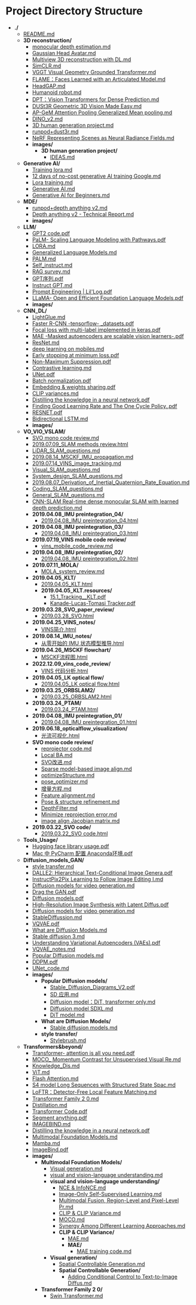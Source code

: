 # Project Directory Structure

- **./**
  - [README.md](README.md)
  - **3D reconstruction/**
    - [monocular depth estimation.md](3D%20reconstruction/monocular%20depth%20estimation.md)
    - [Gaussian Head Avatar.md](3D%20reconstruction/Gaussian%20Head%20Avatar.md)
    - [Multiview 3D reconstruction with DL.md](3D%20reconstruction/Multiview%203D%20reconstruction%20with%20DL.md)
    - [SimCLR.md](3D%20reconstruction/SimCLR.md)
    - [VGGT Visual Geometry Grounded Transformer.md](3D%20reconstruction/VGGT%20Visual%20Geometry%20Grounded%20Transformer.md)
    - [FLAME：Faces Learned with an Articulated Model.md](3D%20reconstruction/FLAME：Faces%20Learned%20with%20an%20Articulated%20Model.md)
    - [HeadGAP.md](3D%20reconstruction/HeadGAP.md)
    - [Humanoid robot.md](3D%20reconstruction/Humanoid%20robot.md)
    - [DPT：Vision Transformers for Dense Prediction.md](3D%20reconstruction/DPT：Vision%20Transformers%20for%20Dense%20Prediction.md)
    - [DUSt3R Geometric 3D Vision Made Easy.md](3D%20reconstruction/DUSt3R%20Geometric%203D%20Vision%20Made%20Easy.md)
    - [AP-GeM Attention Pooling Generalized Mean pooling.md](3D%20reconstruction/AP-GeM%20Attention%20Pooling%20Generalized%20Mean%20pooling.md)
    - [DINO_v2.md](3D%20reconstruction/DINO_v2.md)
    - [3D human generation project.md](3D%20reconstruction/3D%20human%20generation%20project.md)
    - [runpod+dust3r.md](3D%20reconstruction/runpod+dust3r.md)
    - [NeRF Representing Scenes as Neural Radiance Fields.md](3D%20reconstruction/NeRF%20Representing%20Scenes%20as%20Neural%20Radiance%20Fields.md)
    - **images/**
      - **3D human generation project/**
        - [IDEAS.md](3D%20reconstruction/images/3D%20human%20generation%20project%201a571bdab3cf80168359e46bb6a8d0b4/IDEAS%201a771bdab3cf80278398e25bf7099fd3.md)
  - **Generative AI/**
    - [Training lora.md](Generative%20AI/Training%20lora.md)
    - [12 days of no-cost generative AI training Google.md](Generative%20AI/12%20days%20of%20no-cost%20generative%20AI%20training%20Google.md)
    - [Lora training.md](Generative%20AI/Lora%20training.md)
    - [Generative AI.md](Generative%20AI/Generative%20AI.md)
    - [Generative AI for Beginners.md](Generative%20AI/Generative%20AI%20for%20Beginners.md)
  - **MDE/**
    - [runpod+depth anything v2.md](MDE/runpod+depth%20anything%20v2.md)
    - [Depth anything v2 - Technical Report.md](MDE/Depth%20anything%20v2%20-%20Technical%20Report.md)
    - **images/**
  - **LLM/**
    - [GPT2 code.pdf](LLM/GPT2%20code.pdf)
    - [PaLM- Scaling Language Modeling with Pathways.pdf](LLM/PaLM-%20Scaling%20Language%20Modeling%20with%20Pathways.pdf)
    - [LORA.md](LLM/LORA.md)
    - [Generalized Language Models.md](LLM/Generalized%20Language%20Models.md)
    - [PALM.md](LLM/PALM.md)
    - [Self_instruct.md](LLM/Self_instruct.md)
    - [RAG survey.md](LLM/RAG%20survey.md)
    - [GPT序列.pdf](LLM/GPT序列.pdf)
    - [Instruct GPT.md](LLM/Instruct%20GPT.md)
    - [Prompt Engineering | Lil'Log.pdf](LLM/Prompt%20Engineering%20|%20Lil'Log.pdf)
    - [LLaMA- Open and Efficient Foundation Language Models.pdf](LLM/LLaMA-%20Open%20and%20Efficient%20Foundation%20Language%20Models.pdf)
    - **images/**
  - **CNN_DL/**
    - [LightGlue.md](CNN_DL/LightGlue.md)
    - [Faster R-CNN -tensorflow- _datasets.pdf](CNN_DL/Faster%20R-CNN%20-tensorflow-%20_datasets.pdf)
    - [Focal loss with multi-label implemented in keras.pdf](CNN_DL/Focal%20loss%20with%20multi-label%20implemented%20in%20keras.pdf)
    - [MAE -Masked autoencoders are scalable vision learners-.pdf](CNN_DL/MAE%20-Masked%20autoencoders%20are%20scalable%20vision%20learners-.pdf)
    - [ResNet.md](CNN_DL/ResNet.md)
    - [deep learning on mobiles.md](CNN_DL/deep%20learning%20on%20mobiles.md)
    - [Early stopping at minimum loss.pdf](CNN_DL/Early%20stopping%20at%20minimum%20loss.pdf)
    - [Non-Maximum Suppression.pdf](CNN_DL/Non-Maximum%20Suppression.pdf)
    - [Contrastive learning.md](CNN_DL/Contrastive%20learning.md)
    - [UNet.pdf](CNN_DL/UNet.pdf)
    - [Batch normalization.pdf](CNN_DL/Batch%20normalization.pdf)
    - [Embedding & weights sharing.pdf](CNN_DL/Embedding%20&%20weights%20sharing.pdf)
    - [CLIP variances.md](CNN_DL/CLIP%20variances.md)
    - [Distilling the knowledge in a neural network.pdf](CNN_DL/Distilling%20the%20knowledge%20in%20a%20neural%20network.pdf)
    - [Finding Good Learning Rate and The One Cycle Policy..pdf](CNN_DL/Finding%20Good%20Learning%20Rate%20and%20The%20One%20Cycle%20Policy..pdf)
    - [RESNET.pdf](CNN_DL/RESNET.pdf)
    - [Bidirectional LSTM.md](CNN_DL/Bidirectional%20LSTM.md)
    - **images/**
  - **VO_VIO_VSLAM/**
    - [SVO mono code review.md](VO_VIO_VSLAM/SVO%20mono%20code%20review.md)
    - [2019.07.09_SLAM methods review.html](VO_VIO_VSLAM/2019.07.09_SLAM%20methods%20review.html)
    - [LiDAR_SLAM_questions.md](VO_VIO_VSLAM/LiDAR_SLAM_questions.md)
    - [2019.08.14_MSCKF_IMU_propagation.md](VO_VIO_VSLAM/2019.08.14_MSCKF_IMU_propagation.md)
    - [2019.07.14_VINS_image_tracking.md](VO_VIO_VSLAM/2019.07.14_VINS_image_tracking.md)
    - [Visual_SLAM_questions.md](VO_VIO_VSLAM/Visual_SLAM_questions.md)
    - [System_design_SLAM_questions.md](VO_VIO_VSLAM/System_design_SLAM_questions.md)
    - [2019.08.07_Derivation_of_Inertial_Quaternion_Rate_Equation.md](VO_VIO_VSLAM/2019.08.07_Derivation_of_Inertial_Quaternion_Rate_Equation.md)
    - [Coding_SLAM_questions.md](VO_VIO_VSLAM/Coding_SLAM_questions.md)
    - [General_SLAM_questions.md](VO_VIO_VSLAM/General_SLAM_questions.md)
    - [CNN-SLAM Real-time dense monocular SLAM with learned depth prediction.md](VO_VIO_VSLAM/CNN-SLAM%20Real-time%20dense%20monocular%20SLAM%20with%20learned%20depth%20prediction.md)
    - **2019.04.08_IMU preintegration_04/**
      - [2019.04.08_IMU preintegration_04.html](VO_VIO_VSLAM/2019.04.08_IMU%20preintegration_04/2019.04.08_IMU%20preintegration_04.html)
    - **2019.04.08_IMU preintegration_03/**
      - [2019.04.08_IMU preintegration_03.html](VO_VIO_VSLAM/2019.04.08_IMU%20preintegration_03/2019.04.08_IMU%20preintegration_03.html)
    - **2019.07.19_VINS mobile code review/**
      - [vins_mobile_code_review.md](VO_VIO_VSLAM/2019.07.19_VINS%20mobile%20code%20review/vins_mobile_code_review.md)
    - **2019.04.08_IMU preintegration_02/**
      - [2019.04.08_IMU preintegration_02.html](VO_VIO_VSLAM/2019.04.08_IMU%20preintegration_02/2019.04.08_IMU%20preintegration_02.html)
    - **2019.07.11_MOLA/**
      - [MOLA_system_review.md](VO_VIO_VSLAM/2019.07.11_MOLA/MOLA_system_review.md)
    - **2019.04.05_KLT/**
      - [2019.04.05_KLT.html](VO_VIO_VSLAM/2019.04.05_KLT/2019.04.05_KLT.html)
      - **2019.04.05_KLT.resources/**
        - [15.1_Tracking__KLT.pdf](VO_VIO_VSLAM/2019.04.05_KLT/2019.04.05_KLT.resources/15.1_Tracking__KLT.pdf)
        - [Kanade-Lucas-Tomasi Tracker.pdf](VO_VIO_VSLAM/2019.04.05_KLT/2019.04.05_KLT.resources/Kanade-Lucas-Tomasi%20Tracker.pdf)
    - **2019.03.28_SVO_paper_review/**
      - [2019.03.28_SVO.html](VO_VIO_VSLAM/2019.03.28_SVO_paper_review/2019.03.28_SVO.html)
    - **2019.04.25_VINS_notes/**
      - [VINS简介.html](VO_VIO_VSLAM/2019.04.25_VINS_notes/VINS简介.html)
    - **2019.08.14_IMU_notes/**
      - [从零开始的 IMU 状态模型推导.html](VO_VIO_VSLAM/2019.08.14_IMU_notes/从零开始的%20IMU%20状态模型推导.html)
    - **2019.04.26_MSCKF flowchart/**
      - [MSCKF流程图.html](VO_VIO_VSLAM/2019.04.26_MSCKF%20flowchart/MSCKF流程图.html)
    - **2022.12.09_vins_code_review/**
      - [VINS 代码分析.html](VO_VIO_VSLAM/2022.12.09_vins_code_review/VINS%20代码分析.html)
    - **2019.04.05_LK optical flow/**
      - [2019.04.05_LK optical flow.html](VO_VIO_VSLAM/2019.04.05_LK%20optical%20flow/2019.04.05_LK%20optical%20flow.html)
    - **2019.03.25_ORBSLAM2/**
      - [2019.03.25_ORBSLAM2.html](VO_VIO_VSLAM/2019.03.25_ORBSLAM2/2019.03.25_ORBSLAM2.html)
    - **2019.03.24_PTAM/**
      - [2019.03.24_PTAM.html](VO_VIO_VSLAM/2019.03.24_PTAM/2019.03.24_PTAM.html)
    - **2019.04.08_IMU preintegration_01/**
      - [2019.04.08_IMU preintegration_01.html](VO_VIO_VSLAM/2019.04.08_IMU%20preintegration_01/2019.04.08_IMU%20preintegration_01.html)
    - **2019.06.18_opticalflow_visualization/**
      - [光流可视化.html](VO_VIO_VSLAM/2019.06.18_opticalflow_visualization/光流可视化.html)
    - **SVO mono code review/**
      - [reprojector code.md](VO_VIO_VSLAM/SVO%20mono%20code%20review%2015371bdab3cf80d68a83ccf7b3cbc302/reprojector%20code%2015471bdab3cf80eeb8dbdc63791189d7.md)
      - [Local BA.md](VO_VIO_VSLAM/SVO%20mono%20code%20review%2015371bdab3cf80d68a83ccf7b3cbc302/Local%20BA%2015971bdab3cf80b5aa6bdff442ae0235.md)
      - [SVO改进.md](VO_VIO_VSLAM/SVO%20mono%20code%20review%2015371bdab3cf80d68a83ccf7b3cbc302/SVO改进%2019071bdab3cf80c7bbb8e7641e36e09b.md)
      - [Sparse model-based image align.md](VO_VIO_VSLAM/SVO%20mono%20code%20review%2015371bdab3cf80d68a83ccf7b3cbc302/Sparse%20model-based%20image%20align%2017b71bdab3cf80759fa9f483be1157ca.md)
      - [optimizeStructure.md](VO_VIO_VSLAM/SVO%20mono%20code%20review%2015371bdab3cf80d68a83ccf7b3cbc302/optimizeStructure%2015971bdab3cf806c9d7cdadbda4ffbd0.md)
      - [pose_optimizer.md](VO_VIO_VSLAM/SVO%20mono%20code%20review%2015371bdab3cf80d68a83ccf7b3cbc302/pose_optimizer%2015971bdab3cf80a99705f12afe84bd02.md)
      - [增量方程.md](VO_VIO_VSLAM/SVO%20mono%20code%20review%2015371bdab3cf80d68a83ccf7b3cbc302/增量方程%2015471bdab3cf80a78dade984a4519df6.md)
      - [Feature alignment.md](VO_VIO_VSLAM/SVO%20mono%20code%20review%2015371bdab3cf80d68a83ccf7b3cbc302/Feature%20alignment%2017b71bdab3cf809a9791dbc5dd239a96.md)
      - [Pose & structure refinement.md](VO_VIO_VSLAM/SVO%20mono%20code%20review%2015371bdab3cf80d68a83ccf7b3cbc302/Pose%20&%20structure%20refinement%2017b71bdab3cf80cf80b5e42bd1e7b0d9.md)
      - [DepthFilter.md](VO_VIO_VSLAM/SVO%20mono%20code%20review%2015371bdab3cf80d68a83ccf7b3cbc302/DepthFilter%2017b71bdab3cf80b2ace7f0e612d2c1c4.md)
      - [Minimize reprojection error.md](VO_VIO_VSLAM/SVO%20mono%20code%20review%2015371bdab3cf80d68a83ccf7b3cbc302/Minimize%20reprojection%20error%2015471bdab3cf808fa3e9fac5261efeda.md)
      - [image align Jacobian matrix.md](VO_VIO_VSLAM/SVO%20mono%20code%20review%2015371bdab3cf80d68a83ccf7b3cbc302/image%20align%20Jacobian%20matrix%2015471bdab3cf80bdaf9edaed4b753a85.md)
    - **2019.03.22_SVO code/**
      - [2019.03.22_SVO code.html](VO_VIO_VSLAM/2019.03.22_SVO%20code/2019.03.22_SVO%20code.html)
  - **Tools_Usage/**
    - [Hugging face library usage.pdf](Tools_Usage/Hugging%20face%20library%20usage.pdf)
    - [Mac 中 PyCharm 配置 Anaconda环境.pdf](Tools_Usage/Mac%20中%20PyCharm%20配置%20Anaconda环境.pdf)
  - **Diffusion_models_GAN/**
    - [style transfer.md](Diffusion_models_GAN/style%20transfer.md)
    - [DALLE2: Hierarchical Text-Conditional Image Genera.pdf](Diffusion_models_GAN/DALLE2:%20Hierarchical%20Text-Conditional%20Image%20Genera.pdf)
    - [InstructPix2Pix Learning to Follow Image Editing I.md](Diffusion_models_GAN/InstructPix2Pix%20Learning%20to%20Follow%20Image%20Editing%20I%20873196964e104d4aa1fae9a777fd37f4.md)
    - [Diffusion models for video generation.md](Diffusion_models_GAN/Diffusion%20models%20for%20video%20generation%204a81adda3eb6405cbe8db8685390307b.md)
    - [Drag the GAN.pdf](Diffusion_models_GAN/Drag%20the%20GAN.pdf)
    - [Diffusion models.pdf](Diffusion_models_GAN/Diffusion%20models.pdf)
    - [High-Resolution Image Synthesis with Latent Diffus.pdf](Diffusion_models_GAN/High-Resolution%20Image%20Synthesis%20with%20Latent%20Diffus.pdf)
    - [Diffusion models for video generation.md](Diffusion_models_GAN/Diffusion%20models%20for%20video%20generation%20f8d348a799d24af0aaffeffbf24a86c8.md)
    - [StableDiffussion.md](Diffusion_models_GAN/StableDiffussion.md)
    - [VQVAE.pdf](Diffusion_models_GAN/VQVAE.pdf)
    - [What are Diffusion Models.md](Diffusion_models_GAN/What%20are%20Diffusion%20Models.md)
    - [Stable diffusion 3.md](Diffusion_models_GAN/Stable%20diffusion%203%20c73bab85d94944edbb991761fe6b6d06.md)
    - [Understanding Variational Autoencoders (VAEs).pdf](Diffusion_models_GAN/Understanding%20Variational%20Autoencoders%20(VAEs).pdf)
    - [VQVAE_notes.md](Diffusion_models_GAN/VQVAE_notes.md)
    - [Popular Diffusion models.md](Diffusion_models_GAN/Popular%20Diffusion%20models.md)
    - [DDPM.pdf](Diffusion_models_GAN/DDPM.pdf)
    - [UNet_code.md](Diffusion_models_GAN/UNet_code.md)
    - **images/**
      - **Popular Diffusion models/**
        - [Stable_Diffusion_Diagrams_V2.pdf](Diffusion_models_GAN/images/Popular%20Diffusion%20models%20eb9e858a18874bee9cafc7e276e9e701/Stable_Diffusion_Diagrams_V2.pdf)
        - [SD 应用.md](Diffusion_models_GAN/images/Popular%20Diffusion%20models%20eb9e858a18874bee9cafc7e276e9e701/SD%20应用%202eae7a95ea4e489d9859a2f942bc2bc9.md)
        - [Diffusion model：DiT, transformer only.md](Diffusion_models_GAN/images/Popular%20Diffusion%20models%20eb9e858a18874bee9cafc7e276e9e701/Diffusion%20model：DiT,%20transformer%20only%208a22b30972f343d0befe0f0a373d8387.md)
        - [Diffusion model   SDXL.md](Diffusion_models_GAN/images/Popular%20Diffusion%20models%20eb9e858a18874bee9cafc7e276e9e701/Diffusion%20model%20—%20SDXL%20034fb5c11e2b4b82b3e5931c50a86a6a.md)
        - [DiT model.md](Diffusion_models_GAN/images/Popular%20Diffusion%20models%20eb9e858a18874bee9cafc7e276e9e701/DiT%20model%20a73a071c51544374997ae8db29ed92fb.md)
      - **What are Diffusion Models/**
        - [Stable diffusion models.md](Diffusion_models_GAN/images/What%20are%20Diffusion%20Models%202cbceaf971814033a4183050ff6ceb35/Stable%20diffusion%20models%20719dcc3061ae4466a2ae5fea4f0cbea8.md)
      - **style transfer/**
        - [Stylebrush.md](Diffusion_models_GAN/images/style%20transfer%2014771bdab3cf80e6b5ecd51c18808e31/Stylebrush%20bd9a4a57c7574ae2b54776ba6209fcc6.md)
  - **Transformers&beyond/**
    - [Transformer- attention is all you need.pdf](Transformers&beyond/Transformer-%20attention%20is%20all%20you%20need.pdf)
    - [MOCO_ Momentum Contrast for Unsupervised Visual Re.md](Transformers&beyond/MOCO_%20Momentum%20Contrast%20for%20Unsupervised%20Visual%20Re.md)
    - [Knowledge_Dis.md](Transformers&beyond/Knowledge_Dis.md)
    - [ViT.md](Transformers&beyond/ViT.md)
    - [Flash Attention.md](Transformers&beyond/Flash%20Attention.md)
    - [S4 model Long Sequences with Structured State Spac.md](Transformers&beyond/S4%20model%20Long%20Sequences%20with%20Structured%20State%20Spac.md)
    - [LoFTR：Detector-Free Local Feature Matching.md](Transformers&beyond/LoFTR：Detector-Free%20Local%20Feature%20Matching.md)
    - [Transformer Family 2 0.md](Transformers&beyond/Transformer%20Family%202%200.md)
    - [Distillation.md](Transformers&beyond/Distillation.md)
    - [Transformer Code.pdf](Transformers&beyond/Transformer%20Code.pdf)
    - [Segment anything.pdf](Transformers&beyond/Segment%20anything.pdf)
    - [IMAGEBIND.md](Transformers&beyond/IMAGEBIND.md)
    - [Distilling the knowledge in a neural network.pdf](Transformers&beyond/Distilling%20the%20knowledge%20in%20a%20neural%20network.pdf)
    - [Multimodal Foundation Models.md](Transformers&beyond/Multimodal%20Foundation%20Models.md)
    - [Mamba.md](Transformers&beyond/Mamba.md)
    - [ImageBind.pdf](Transformers&beyond/ImageBind.pdf)
    - **images/**
      - **Multimodal Foundation Models/**
        - [Visual generation.md](Transformers&beyond/images/Multimodal%20Foundation%20Models%20eb1d711009044c5b8f3e782c1dad1d9e/Visual%20generation%20bd9cf610d0e946e58ff02c22d93bcb93.md)
        - [visual and vision-language understanding.md](Transformers&beyond/images/Multimodal%20Foundation%20Models%20eb1d711009044c5b8f3e782c1dad1d9e/visual%20and%20vision-language%20understanding%20d43dfbc1990d4276a12b9936dd4ae2db.md)
        - **visual and vision-language understanding/**
          - [NCE & InfoNCE.md](Transformers&beyond/images/Multimodal%20Foundation%20Models%20eb1d711009044c5b8f3e782c1dad1d9e/visual%20and%20vision-language%20understanding%20d43dfbc1990d4276a12b9936dd4ae2db/NCE%20&%20InfoNCE%20a38eeab6f53e484996aa6eb06260c318.md)
          - [Image-Only Self-Supervised Learning.md](Transformers&beyond/images/Multimodal%20Foundation%20Models%20eb1d711009044c5b8f3e782c1dad1d9e/visual%20and%20vision-language%20understanding%20d43dfbc1990d4276a12b9936dd4ae2db/Image-Only%20Self-Supervised%20Learning%206fb00261a5204842b3ce0e4790e0dc5f.md)
          - [Multimodal Fusion, Region-Level and Pixel-Level Pr.md](Transformers&beyond/images/Multimodal%20Foundation%20Models%20eb1d711009044c5b8f3e782c1dad1d9e/visual%20and%20vision-language%20understanding%20d43dfbc1990d4276a12b9936dd4ae2db/Multimodal%20Fusion,%20Region-Level%20and%20Pixel-Level%20Pr%201c4edfe7d5f54685b0090002fbbcd7f0.md)
          - [CLIP & CLIP Variance.md](Transformers&beyond/images/Multimodal%20Foundation%20Models%20eb1d711009044c5b8f3e782c1dad1d9e/visual%20and%20vision-language%20understanding%20d43dfbc1990d4276a12b9936dd4ae2db/CLIP%20&%20CLIP%20Variance%20bf0bbb65afc2404082cbd0a0e204aff8.md)
          - [MOCO.md](Transformers&beyond/images/Multimodal%20Foundation%20Models%20eb1d711009044c5b8f3e782c1dad1d9e/visual%20and%20vision-language%20understanding%20d43dfbc1990d4276a12b9936dd4ae2db/MOCO%2003030c7d88624a16b9fe2ad3b89a583a.md)
          - [Synergy Among Different Learning Approaches.md](Transformers&beyond/images/Multimodal%20Foundation%20Models%20eb1d711009044c5b8f3e782c1dad1d9e/visual%20and%20vision-language%20understanding%20d43dfbc1990d4276a12b9936dd4ae2db/Synergy%20Among%20Different%20Learning%20Approaches%204c4c740680e84058a76485923aadcda3.md)
          - **CLIP & CLIP Variance/**
            - [MAE.md](Transformers&beyond/images/Multimodal%20Foundation%20Models%20eb1d711009044c5b8f3e782c1dad1d9e/visual%20and%20vision-language%20understanding%20d43dfbc1990d4276a12b9936dd4ae2db/CLIP%20&%20CLIP%20Variance%20bf0bbb65afc2404082cbd0a0e204aff8/MAE%20f78945188a5a412ab297ed30a91de285.md)
            - **MAE/**
              - [MAE training code.md](Transformers&beyond/images/Multimodal%20Foundation%20Models%20eb1d711009044c5b8f3e782c1dad1d9e/visual%20and%20vision-language%20understanding%20d43dfbc1990d4276a12b9936dd4ae2db/CLIP%20&%20CLIP%20Variance%20bf0bbb65afc2404082cbd0a0e204aff8/MAE%20f78945188a5a412ab297ed30a91de285/MAE%20training%20code%20f1781e266c194a27a0ca5e831a7a9d58.md)
        - **Visual generation/**
          - [Spatial Controllable Generation.md](Transformers&beyond/images/Multimodal%20Foundation%20Models%20eb1d711009044c5b8f3e782c1dad1d9e/Visual%20generation%20bd9cf610d0e946e58ff02c22d93bcb93/Spatial%20Controllable%20Generation%20357b6ceca40c4a15b45416832f2e7dc7.md)
          - **Spatial Controllable Generation/**
            - [Adding Conditional Control to Text-to-Image Diffus.md](Transformers&beyond/images/Multimodal%20Foundation%20Models%20eb1d711009044c5b8f3e782c1dad1d9e/Visual%20generation%20bd9cf610d0e946e58ff02c22d93bcb93/Spatial%20Controllable%20Generation%20357b6ceca40c4a15b45416832f2e7dc7/Adding%20Conditional%20Control%20to%20Text-to-Image%20Diffus%20a2b155fd5a084973bf192419ae714678.md)
      - **Transformer Family 2 0/**
        - [Swin Transformer.md](Transformers&beyond/images/Transformer%20Family%202%200%20914e4aab3f78490bbf8769d797f92961/Swin%20Transformer%203f145133347d4864bad610512b237b2d.md)
